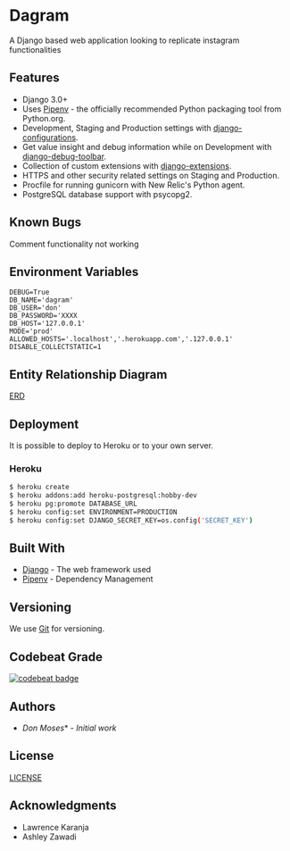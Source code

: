 # Dagram
A Django based web application looking to replicate instagram functionalities

## Features
- Django 3.0+
- Uses [Pipenv](https://github.com/kennethreitz/pipenv) - the officially recommended Python packaging tool from Python.org.
- Development, Staging and Production settings with [django-configurations](https://django-configurations.readthedocs.org).
- Get value insight and debug information while on Development with [django-debug-toolbar](https://django-debug-toolbar.readthedocs.org).
- Collection of custom extensions with [django-extensions](http://django-extensions.readthedocs.org).
- HTTPS and other security related settings on Staging and Production.
- Procfile for running gunicorn with New Relic's Python agent.
- PostgreSQL database support with psycopg2.

## Known Bugs
Comment functionality not working

## Environment Variables
```SECRET_KEY=XXX
DEBUG=True
DB_NAME='dagram'
DB_USER='don'
DB_PASSWORD='XXXX
DB_HOST='127.0.0.1'
MODE='prod'
ALLOWED_HOSTS='.localhost','.herokuapp.com','.127.0.0.1'
DISABLE_COLLECTSTATIC=1
```
## Entity Relationship Diagram
[ERD]("https://drive.google.com/file/d/1YUGgNtSgj4vQFx1laGGrxr0JrLAAQGyw/view?usp=sharing")

## Deployment

It is possible to deploy to Heroku or to your own server.

### Heroku

```bash
$ heroku create
$ heroku addons:add heroku-postgresql:hobby-dev
$ heroku pg:promote DATABASE_URL
$ heroku config:set ENVIRONMENT=PRODUCTION
$ heroku config:set DJANGO_SECRET_KEY=os.config('SECRET_KEY')
```

## Built With

* [Django](https://docs.djangoproject.com/en/3.0/) - The web framework used
* [Pipenv](https://github.com/pypa/pipenv) - Dependency Management

## Versioning

We use [Git](https://git-scm.com/) for versioning. 

## Codebeat Grade
[![codebeat badge](https://codebeat.co/badges/044785d4-b2fc-4d8f-a084-2b38e627b2aa)](https://codebeat.co/projects/github-com-d0nmoses-dagram-master)


## Authors

* *Don Moses** - *Initial work* 

## License
[LICENSE](License)

## Acknowledgments

* Lawrence Karanja
* Ashley Zawadi
